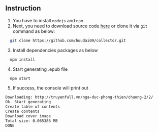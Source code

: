 ## Instruction

1. You have to install `nodejs` and `npm`
2. Next, you need to download source code [here](https://github.com/huudai09/collector/archive/master.zip) or clone it via `git` command as below:
```bash
  git clone https://github.com/huudai09/collector.git
```
3. Install dependencies packages as below
```bash
  npm install
```
4. Start generating .epub file
```bash
  npm start
```
5. If success, the console will print out
```bash
Downloading: http://truyenfull.vn/nga-duc-phong-thien/chuong-2/2/
Ok. Start generating
Create table of contents
Create contents
Download cover image
Total size: 0.065386 MB
DONE
```